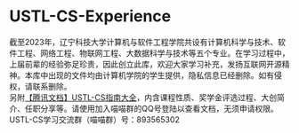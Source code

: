 # USTL-CS-Experience
截至2023年，辽宁科技大学计算机与软件工程学院共设有计算机科学与技术、软件工程、网络工程、物联网工程、大数据科学与技术等五个专业。在学习过程中，上届前辈的经验弥足珍贵，因此创立此库，欢迎大家学习补充，发扬互联网开源精神。本库中出现的文件均由计算机学院的学生提供，隐私信息已经删除。如有侵权，请联系删除。<br>
另附[【腾讯文档】USTL-CS指南大全](https://docs.qq.com/sheet/DTFlGTHlzeGFDbm1v?tab=umhk0c)，内含课程性质、奖学金评选过程、大创简介、任职分享等。请使用加入喵喵群的QQ号登陆以查看文档，无须申请权限。<br>
USTL-CS学习交流群（喵喵群）号：893565302
